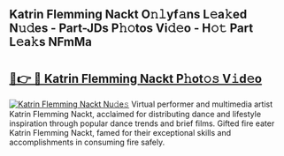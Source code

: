 ## Katrin Flemming Nackt O𝚗𝚕yf𝚊ns L𝚎a𝚔ed N𝚞𝚍es - Part-JDs P𝚑𝚘tos Vi𝚍𝚎o - H𝚘𝚝 Part L𝚎a𝚔s NFmMa

# <h2><a href="http://kfc5c1.oniu.top/?m=Katrin+Flemming+Nackt">🔗👉 🔴 Katrin Flemming Nackt P𝚑ot𝚘𝚜 V𝚒d𝚎o</a></h2>

[![Katrin Flemming Nackt Nu𝚍e𝚜](https://i.imgur.com/0qMVB7G.gif)](http://kfc5c1.oniu.top/?m=Katrin+Flemming+Nackt)
Virtual performer and multimedia artist Katrin Flemming Nackt, acclaimed for distributing dance and lifestyle inspiration through popular dance trends and brief films. Gifted fire eater Katrin Flemming Nackt, famed for their exceptional skills and accomplishments in consuming fire safely.  
